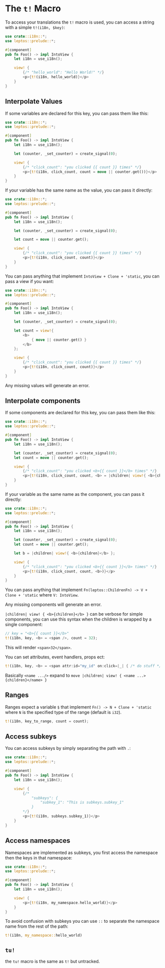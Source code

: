 # The `t!` Macro

To access your translations the `t!` macro is used, you can access a string with a simple `t!(i18n, $key)`:

```rust
use crate::i18n::*;
use leptos::prelude::*;

#[component]
pub fn Foo() -> impl IntoView {
    let i18n = use_i18n();

    view! {
        {/* "hello_world": "Hello World!" */}
        <p>{t!(i18n, hello_world)}</p>
    }
}
```

## Interpolate Values

If some variables are declared for this key, you can pass them like this:

```rust
use crate::i18n::*;
use leptos::prelude::*;

#[component]
pub fn Foo() -> impl IntoView {
    let i18n = use_i18n();

    let (counter, _set_counter) = create_signal(0);

    view! {
        {/* "click_count": "you clicked {{ count }} times" */}
        <p>{t!(i18n, click_count, count = move || counter.get())}</p>
    }
}
```

If your variable has the same name as the value, you can pass it directly:

```rust
use crate::i18n::*;
use leptos::prelude::*;

#[component]
pub fn Foo() -> impl IntoView {
    let i18n = use_i18n();

    let (counter, _set_counter) = create_signal(0);

    let count = move || counter.get();

    view! {
        {/* "click_count": "you clicked {{ count }} times" */}
        <p>{t!(i18n, click_count, count)}</p>
    }
}
```

You can pass anything that implement `IntoView + Clone + 'static`, you can pass a view if you want:

```rust
use crate::i18n::*;
use leptos::prelude::*;

#[component]
pub fn Foo() -> impl IntoView {
    let i18n = use_i18n();

    let (counter, _set_counter) = create_signal(0);

    let count = view!{
        <b>
            { move || counter.get() }
        </b>
    };

    view! {
        {/* "click_count": "you clicked {{ count }} times" */}
        <p>{t!(i18n, click_count, count)}</p>
    }
}
```

Any missing values will generate an error.

## Interpolate components

If some components are declared for this key, you can pass them like this:

```rust
use crate::i18n::*;
use leptos::prelude::*;

#[component]
pub fn Foo() -> impl IntoView {
    let i18n = use_i18n();

    let (counter, _set_counter) = create_signal(0);
    let count = move || counter.get();

    view! {
        {/* "click_count": "you clicked <b>{{ count }}</b> times" */}
        <p>{t!(i18n, click_count, count, <b> = |children| view!{ <b>{children}</b> })}</p>
    }
}
```

If your variable as the same name as the component, you can pass it directly:

```rust
use crate::i18n::*;
use leptos::prelude::*;

#[component]
pub fn Foo() -> impl IntoView {
    let i18n = use_i18n();

    let (counter, _set_counter) = create_signal(0);
    let count = move || counter.get();

    let b = |children| view!{ <b>{children}</b> };

    view! {
        {/* "click_count": "you clicked <b>{{ count }}</b> times" */}
        <p>{t!(i18n, click_count, count, <b>)}</p>
    }
}
```

You can pass anything that implement `Fn(leptos::ChildrenFn) -> V + Clone + 'static` where `V: IntoView`.

Any missing components will generate an error.

`|children| view! { <b>{children}</b> }` can be verbose for simple components, you can use this syntax when the children is wrapped by a single component:

```rust
// key = "<b>{{ count }}</b>"
t!(i18n, key, <b> = <span />, count = 32);
```

This will render `<span>32</span>`.

You can set attributes, event handlers, props ect:

```rust
t!(i18n, key, <b> = <span attr:id="my_id" on:click=|_| { /* do stuff */} />, count = 0);
```

Basically `<name .../>` expand to `move |children| view! { <name ...>{children}</name> }`

## Ranges

Ranges expect a variable `$` that implement `Fn() -> N + Clone + 'static` where `N` is the specified type of the range (default is `i32`).

```rust
t!(i18n, key_to_range, count = count);
```

## Access subkeys

You can access subkeys by simply separating the path with `.`:

```rust
use crate::i18n::*;
use leptos::prelude::*;

#[component]
pub fn Foo() -> impl IntoView {
    let i18n = use_i18n();

    view! {
        {/*
            "subkeys": {
                "subkey_1": "This is subkeys.subkey_1"
            }
        */}
        <p>{t!(i18n, subkeys.subkey_1)}</p>
    }
}
```

## Access namespaces

Namespaces are implemented as subkeys, you first access the namespace then the keys in that namespace:

```rust
use crate::i18n::*;
use leptos::prelude::*;

#[component]
pub fn Foo() -> impl IntoView {
    let i18n = use_i18n();

    view! {
        <p>{t!(i18n, my_namespace.hello_world)}</p>
    }
}
```

To avoid confusion with subkeys you can use `::` to separate the namespace name from the rest of the path:

```rust
t!(i18n, my_namespace::hello_world)
```

## `tu!`

the `tu!` macro is the same as `t!` but untracked.
